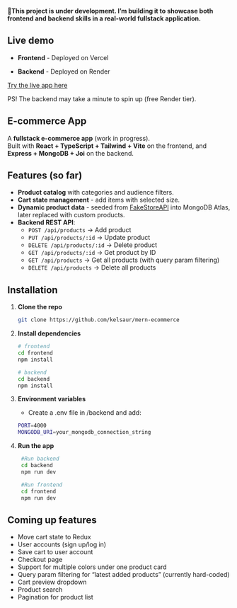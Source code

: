 🎈**This project is under development. I’m building it to showcase both frontend and backend skills in a real-world fullstack application.**

## Live demo

- **Frontend** - Deployed on Vercel

- **Backend** - Deployed on Render

[Try the live app here](https://mern-ecommerce-seven-cyan.vercel.app/)

PS! The backend may take a minute to spin up (free Render tier).

## E-commerce App

A **fullstack e-commerce app** (work in progress).  
Built with **React + TypeScript + Tailwind + Vite** on the frontend, and **Express + MongoDB + Joi** on the backend.

## Features (so far)

- **Product catalog** with categories and audience filters.
- **Cart state management** - add items with selected size.
- **Dynamic product data** - seeded from [FakeStoreAPI](https://fakestoreapi.com/) into MongoDB Atlas, later replaced with custom products.
- **Backend REST API**:
  - `POST /api/products` → Add product
  - `PUT /api/products/:id` → Update product
  - `DELETE /api/products/:id` → Delete product
  - `GET /api/products/:id` → Get product by ID
  - `GET /api/products` → Get all products (with query param filtering)
  - `DELETE /api/products` → Delete all products

## Installation

1. **Clone the repo**

   ```bash
   git clone https://github.com/kelsaur/mern-ecommerce
   ```

2. **Install dependencies**

   ```bash
   # frontend
   cd frontend
   npm install

   # backend
   cd backend
   npm install
   ```

3. **Environment variables**

   - Create a .env file in /backend and add:

   ```bash
   PORT=4000
   MONGODB_URI=your_mongodb_connection_string
   ```

4. **Run the app**

   ```bash
    #Run backend
    cd backend
    npm run dev

    #Run frontend
    cd frontend
    npm run dev
   ```

## Coming up features

- Move cart state to Redux
- User accounts (sign up/log in)
- Save cart to user account
- Checkout page
- Support for multiple colors under one product card
- Query param filtering for “latest added products” (currently hard-coded)
- Cart preview dropdown
- Product search
- Pagination for product list
